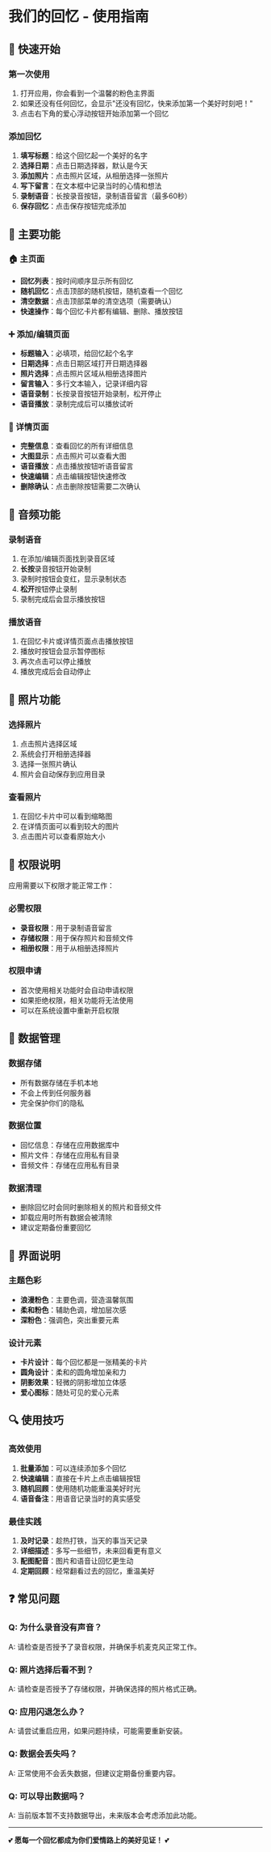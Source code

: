 # 我们的回忆 - 使用指南

## 🎯 快速开始

### 第一次使用
1. 打开应用，你会看到一个温馨的粉色主界面
2. 如果还没有任何回忆，会显示"还没有回忆，快来添加第一个美好时刻吧！"
3. 点击右下角的爱心浮动按钮开始添加第一个回忆

### 添加回忆
1. **填写标题**：给这个回忆起一个美好的名字
2. **选择日期**：点击日期选择器，默认是今天
3. **添加照片**：点击照片区域，从相册选择一张照片
4. **写下留言**：在文本框中记录当时的心情和想法
5. **录制语音**：长按录音按钮，录制语音留言（最多60秒）
6. **保存回忆**：点击保存按钮完成添加

## 📱 主要功能

### 🏠 主页面
- **回忆列表**：按时间顺序显示所有回忆
- **随机回忆**：点击顶部的随机按钮，随机查看一个回忆
- **清空数据**：点击顶部菜单的清空选项（需要确认）
- **快速操作**：每个回忆卡片都有编辑、删除、播放按钮

### ➕ 添加/编辑页面
- **标题输入**：必填项，给回忆起个名字
- **日期选择**：点击日期区域打开日期选择器
- **照片选择**：点击照片区域从相册选择图片
- **留言输入**：多行文本输入，记录详细内容
- **语音录制**：长按录音按钮开始录制，松开停止
- **语音播放**：录制完成后可以播放试听

### 📖 详情页面
- **完整信息**：查看回忆的所有详细信息
- **大图显示**：点击照片可以查看大图
- **语音播放**：点击播放按钮听语音留言
- **快速编辑**：点击编辑按钮快速修改
- **删除确认**：点击删除按钮需要二次确认

## 🎵 音频功能

### 录制语音
1. 在添加/编辑页面找到录音区域
2. **长按**录音按钮开始录制
3. 录制时按钮会变红，显示录制状态
4. **松开**按钮停止录制
5. 录制完成后会显示播放按钮

### 播放语音
1. 在回忆卡片或详情页面点击播放按钮
2. 播放时按钮会显示暂停图标
3. 再次点击可以停止播放
4. 播放完成后会自动停止

## 📸 照片功能

### 选择照片
1. 点击照片选择区域
2. 系统会打开相册选择器
3. 选择一张照片确认
4. 照片会自动保存到应用目录

### 查看照片
1. 在回忆卡片中可以看到缩略图
2. 在详情页面可以看到较大的图片
3. 点击图片可以查看原始大小

## 🔧 权限说明

应用需要以下权限才能正常工作：

### 必需权限
- **录音权限**：用于录制语音留言
- **存储权限**：用于保存照片和音频文件
- **相册权限**：用于从相册选择照片

### 权限申请
- 首次使用相关功能时会自动申请权限
- 如果拒绝权限，相关功能将无法使用
- 可以在系统设置中重新开启权限

## 💾 数据管理

### 数据存储
- 所有数据存储在手机本地
- 不会上传到任何服务器
- 完全保护你们的隐私

### 数据位置
- 回忆信息：存储在应用数据库中
- 照片文件：存储在应用私有目录
- 音频文件：存储在应用私有目录

### 数据清理
- 删除回忆时会同时删除相关的照片和音频文件
- 卸载应用时所有数据会被清除
- 建议定期备份重要回忆

## 🎨 界面说明

### 主题色彩
- **浪漫粉色**：主要色调，营造温馨氛围
- **柔和粉色**：辅助色调，增加层次感
- **深粉色**：强调色，突出重要元素

### 设计元素
- **卡片设计**：每个回忆都是一张精美的卡片
- **圆角设计**：柔和的圆角增加亲和力
- **阴影效果**：轻微的阴影增加立体感
- **爱心图标**：随处可见的爱心元素

## 🔍 使用技巧

### 高效使用
1. **批量添加**：可以连续添加多个回忆
2. **快速编辑**：直接在卡片上点击编辑按钮
3. **随机回顾**：使用随机功能重温美好时光
4. **语音备注**：用语音记录当时的真实感受

### 最佳实践
1. **及时记录**：趁热打铁，当天的事当天记录
2. **详细描述**：多写一些细节，未来回看更有意义
3. **配图配音**：图片和语音让回忆更生动
4. **定期回顾**：经常翻看过去的回忆，重温美好

## ❓ 常见问题

### Q: 为什么录音没有声音？
A: 请检查是否授予了录音权限，并确保手机麦克风正常工作。

### Q: 照片选择后看不到？
A: 请检查是否授予了存储权限，并确保选择的照片格式正确。

### Q: 应用闪退怎么办？
A: 请尝试重启应用，如果问题持续，可能需要重新安装。

### Q: 数据会丢失吗？
A: 正常使用不会丢失数据，但建议定期备份重要内容。

### Q: 可以导出数据吗？
A: 当前版本暂不支持数据导出，未来版本会考虑添加此功能。

---

💕 **愿每一个回忆都成为你们爱情路上的美好见证！** 💕